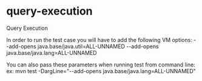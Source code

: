 # query-execution
Query Execution


In order to run the test case you will have to add the following VM options:
--add-opens java.base/java.util=ALL-UNNAMED
--add-opens java.base/java.lang=ALL-UNNAMED

You can also pass these parameters when running test from command line:
ex: mvn test -DargLine="--add-opens java.base/java.lang=ALL-UNNAMED"
